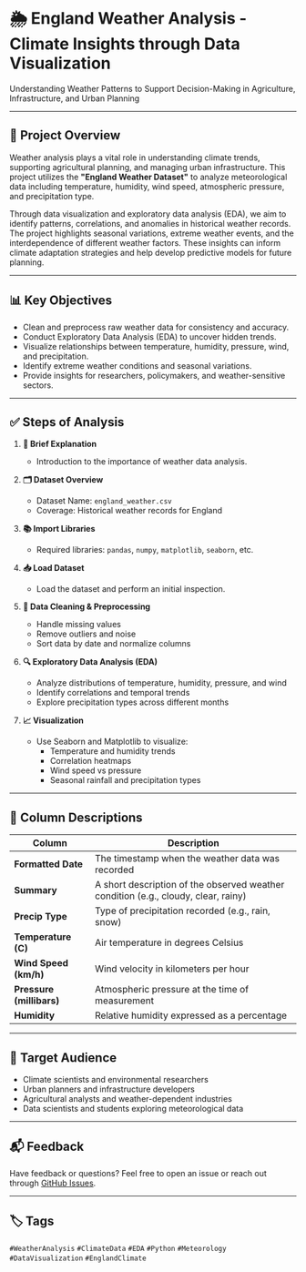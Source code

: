 # 🌦 England Weather Analysis - Climate Insights through Data Visualization

Understanding Weather Patterns to Support Decision-Making in Agriculture, Infrastructure, and Urban Planning

---

## 📌 Project Overview

Weather analysis plays a vital role in understanding climate trends, supporting agricultural planning, and managing urban infrastructure. This project utilizes the **"England Weather Dataset"** to analyze meteorological data including temperature, humidity, wind speed, atmospheric pressure, and precipitation type.

Through data visualization and exploratory data analysis (EDA), we aim to identify patterns, correlations, and anomalies in historical weather records. The project highlights seasonal variations, extreme weather events, and the interdependence of different weather factors. These insights can inform climate adaptation strategies and help develop predictive models for future planning.

---

## 📊 Key Objectives

- Clean and preprocess raw weather data for consistency and accuracy.
- Conduct Exploratory Data Analysis (EDA) to uncover hidden trends.
- Visualize relationships between temperature, humidity, pressure, wind, and precipitation.
- Identify extreme weather conditions and seasonal variations.
- Provide insights for researchers, policymakers, and weather-sensitive sectors.

---

## ✅ Steps of Analysis

1. **🧠 Brief Explanation**
   - Introduction to the importance of weather data analysis.

2. **🗂️ Dataset Overview**
   - Dataset Name: `england_weather.csv`
   - Coverage: Historical weather records for England

3. **📚 Import Libraries**
   - Required libraries: `pandas`, `numpy`, `matplotlib`, `seaborn`, etc.

4. **📥 Load Dataset**
   - Load the dataset and perform an initial inspection.

5. **🧹 Data Cleaning & Preprocessing**
   - Handle missing values
   - Remove outliers and noise
   - Sort data by date and normalize columns

6. **🔍 Exploratory Data Analysis (EDA)**
   - Analyze distributions of temperature, humidity, pressure, and wind
   - Identify correlations and temporal trends
   - Explore precipitation types across different months

7. **📈 Visualization**
   - Use Seaborn and Matplotlib to visualize:
     - Temperature and humidity trends
     - Correlation heatmaps
     - Wind speed vs pressure
     - Seasonal rainfall and precipitation types

---

## 📑 Column Descriptions

| Column | Description |
|--------|-------------|
| **Formatted Date** | The timestamp when the weather data was recorded |
| **Summary** | A short description of the observed weather condition (e.g., cloudy, clear, rainy) |
| **Precip Type** | Type of precipitation recorded (e.g., rain, snow) |
| **Temperature (C)** | Air temperature in degrees Celsius |
| **Wind Speed (km/h)** | Wind velocity in kilometers per hour |
| **Pressure (millibars)** | Atmospheric pressure at the time of measurement |
| **Humidity** | Relative humidity expressed as a percentage |

---

## 📌 Target Audience

- Climate scientists and environmental researchers
- Urban planners and infrastructure developers
- Agricultural analysts and weather-dependent industries
- Data scientists and students exploring meteorological data

---

## 📬 Feedback

Have feedback or questions? Feel free to open an issue or reach out through [GitHub Issues](https://github.com/your-username/your-repo/issues).

---

## 🏷️ Tags

`#WeatherAnalysis` `#ClimateData` `#EDA` `#Python` `#Meteorology` `#DataVisualization` `#EnglandClimate`
